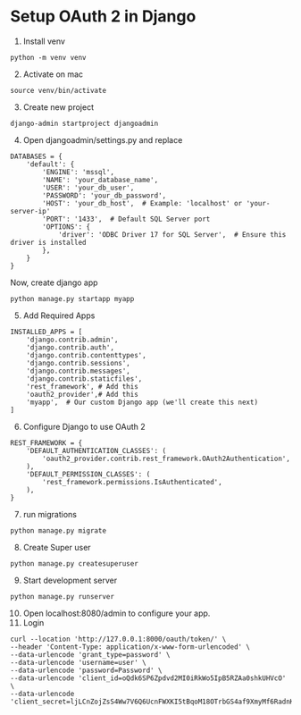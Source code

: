 # Setup OAuth 2 in Django

1. Install venv
````
python -m venv venv
````
2. Activate on mac
````
source venv/bin/activate
````
3. Create new project 
````
django-admin startproject djangoadmin
````
4. Open djangoadmin/settings.py and replace
````
DATABASES = {
    'default': {
        'ENGINE': 'mssql',
        'NAME': 'your_database_name',
        'USER': 'your_db_user',
        'PASSWORD': 'your_db_password',
        'HOST': 'your_db_host',  # Example: 'localhost' or 'your-server-ip'
        'PORT': '1433',  # Default SQL Server port
        'OPTIONS': {
            'driver': 'ODBC Driver 17 for SQL Server',  # Ensure this driver is installed
        },
    }
}
````
Now, create django app
````
python manage.py startapp myapp
````
5. Add Required Apps
````
INSTALLED_APPS = [
    'django.contrib.admin',
    'django.contrib.auth',
    'django.contrib.contenttypes',
    'django.contrib.sessions',
    'django.contrib.messages',
    'django.contrib.staticfiles',
    'rest_framework', # Add this
    'oauth2_provider',# Add this
    'myapp',  # Our custom Django app (we'll create this next)
]
````
6. Configure Django to use OAuth 2
````
REST_FRAMEWORK = {
    'DEFAULT_AUTHENTICATION_CLASSES': (
        'oauth2_provider.contrib.rest_framework.OAuth2Authentication',
    ),
    'DEFAULT_PERMISSION_CLASSES': (
        'rest_framework.permissions.IsAuthenticated',
    ),
}
````
7. run migrations
````
python manage.py migrate
````
8. Create Super user
````
python manage.py createsuperuser
````
9. Start development server
````
python manage.py runserver
````
10. Open localhost:8080/admin to configure your app.
11. Login 
````
curl --location 'http://127.0.0.1:8000/oauth/token/' \
--header 'Content-Type: application/x-www-form-urlencoded' \
--data-urlencode 'grant_type=password' \
--data-urlencode 'username=user' \
--data-urlencode 'password=Password' \
--data-urlencode 'client_id=oQdk6SP6Zpdvd2MI0iRkWo5IpB5RZAa0shkUHVcO' \
--data-urlencode 'client_secret=ljLCnZojZsS4Ww7V6Q6UcnFWXKI5tBqoM18OTrbGS4af9XmyMf6RadnKz85L2rhAqbSgrv9VJjsptwre5oPB672rCunAebfd1W84RqxYS4gduAY8mj0mrH3YY1C2uVKd'
````
